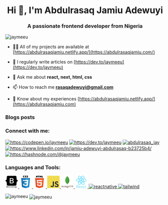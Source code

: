 <h1 align="center">Hi 👋, I'm Abdulrasaq Jamiu Adewuyi</h1>
<h3 align="center">A passionate frontend developer from Nigeria</h3>

<p align="left"> <img src="https://komarev.com/ghpvc/?username=jaymeeu&label=Profile%20views&color=0e75b6&style=flat" alt="jaymeeu" /> </p>

- 👨‍💻 All of my projects are available at [https://abdulrasaqjamiu.netlify.app/](https://abdulrasaqjamiu.com/)

- 📝 I regularly write articles on [https://dev.to/jaymeeu](https://dev.to/jaymeeu)

- 💬 Ask me about **react, next, html, css**

- 📫 How to reach me **rasaqadewuyi@gmail.com**

- 📄 Know about my experiences [https://abdulrasaqjamiu.netlify.app/](https://abdulrasaqjamiu.com)

### Blogs posts
<!-- BLOG-POST-LIST:START -->
<!-- BLOG-POST-LIST:END -->

<h3 align="left">Connect with me:</h3>
<p align="left">
<a href="https://codepen.io/jaymeeu" target="blank"><img align="center" src="https://raw.githubusercontent.com/rahuldkjain/github-profile-readme-generator/master/src/images/icons/Social/codepen.svg" alt="https://codepen.io/jaymeeu" height="30" width="40" /></a>
<a href="https://dev.to/jaymeeu" target="blank"><img align="center" src="https://raw.githubusercontent.com/rahuldkjain/github-profile-readme-generator/master/src/images/icons/Social/devto.svg" alt="https://dev.to/jaymeeu" height="30" width="40" /></a>
<a href="https://twitter.com/abdulrasaq_jay" target="blank"><img align="center" src="https://raw.githubusercontent.com/rahuldkjain/github-profile-readme-generator/master/src/images/icons/Social/twitter.svg" alt="abdulrasaq_jay" height="30" width="40" /></a>
<a href="https://linkedin.com/in/jamiu-adewuyi-abdulrasaq-b23725b4/" target="blank"><img align="center" src="https://raw.githubusercontent.com/rahuldkjain/github-profile-readme-generator/master/src/images/icons/Social/linked-in-alt.svg" alt="https://www.linkedin.com/in/jamiu-adewuyi-abdulrasaq-b23725b4/" height="30" width="40" /></a>
<a href="https://hashnode.com/@jaymeeu" target="blank"><img align="center" src="https://raw.githubusercontent.com/rahuldkjain/github-profile-readme-generator/master/src/images/icons/Social/hashnode.svg" alt="https://hashnode.com/@jaymeeu" height="30" width="40" /></a>
</p>

<h3 align="left">Languages and Tools:</h3>
<p align="left"> <a href="https://getbootstrap.com" target="_blank" rel="noreferrer"> <img src="https://raw.githubusercontent.com/devicons/devicon/master/icons/bootstrap/bootstrap-plain-wordmark.svg" alt="bootstrap" width="40" height="40"/> </a> <a href="https://www.w3schools.com/css/" target="_blank" rel="noreferrer"> <img src="https://raw.githubusercontent.com/devicons/devicon/master/icons/css3/css3-original-wordmark.svg" alt="css3" width="40" height="40"/> </a> <a href="https://www.w3.org/html/" target="_blank" rel="noreferrer"> <img src="https://raw.githubusercontent.com/devicons/devicon/master/icons/html5/html5-original-wordmark.svg" alt="html5" width="40" height="40"/> </a> <a href="https://developer.mozilla.org/en-US/docs/Web/JavaScript" target="_blank" rel="noreferrer"> <img src="https://raw.githubusercontent.com/devicons/devicon/master/icons/javascript/javascript-original.svg" alt="javascript" width="40" height="40"/> </a> <a href="https://www.mongodb.com/" target="_blank" rel="noreferrer"> <img src="https://raw.githubusercontent.com/devicons/devicon/master/icons/mongodb/mongodb-original-wordmark.svg" alt="mongodb" width="40" height="40"/> </a> <a href="https://reactjs.org/" target="_blank" rel="noreferrer"> <img src="https://raw.githubusercontent.com/devicons/devicon/master/icons/react/react-original-wordmark.svg" alt="react" width="40" height="40"/> </a> <a href="https://reactnative.dev/" target="_blank" rel="noreferrer"> <img src="https://reactnative.dev/img/header_logo.svg" alt="reactnative" width="40" height="40"/> </a> <a href="https://tailwindcss.com/" target="_blank" rel="noreferrer"> <img src="https://www.vectorlogo.zone/logos/tailwindcss/tailwindcss-icon.svg" alt="tailwind" width="40" height="40"/> </a> </p>

<p><img align="left" src="https://github-readme-stats.vercel.app/api/top-langs?username=jaymeeu&show_icons=true&locale=en&layout=compact" alt="jaymeeu" /></p>

<p>&nbsp;<img align="center" src="https://github-readme-stats.vercel.app/api?username=jaymeeu&show_icons=true&locale=en" alt="jaymeeu" /></p>
